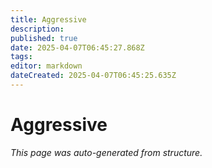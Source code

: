 ```yaml
---
title: Aggressive
description: 
published: true
date: 2025-04-07T06:45:27.868Z
tags: 
editor: markdown
dateCreated: 2025-04-07T06:45:25.635Z
---
```


# Aggressive

*This page was auto-generated from structure.*